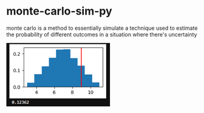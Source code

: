 # monte-carlo-sim-py
monte carlo is a method to essentially simulate a technique used to estimate the probability of different outcomes in a situation where there's uncertainty

![Alt text](https://github.com/kaneeshk24/monte-carlo-sim-py/blob/main/graph2.PNG)
